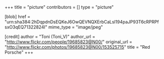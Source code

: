 +++
title = "picture"
contributors = []
type = "picture"

[blob]
href = "urn:sha384:2hDqpdnDsEQKeJ6OwQEVNQXErbCaLsI194paJP93T6cRPRPfsxO3qEQ71322824I"
mime_type = "image/jpeg"

[credit]
author = "Toni (Toni_V)"
author_url = "http://www.flickr.com/people/19685823@N00/"
original_url = "http://www.flickr.com/photos/19685823@N00/153525715"
title = "Red Porsche"
+++
